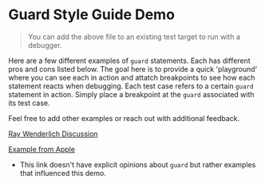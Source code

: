 # Guard Style Guide Demo
 
> You can add the above file to an existing test target to run with a debugger.
 
Here are a few different examples of `guard` statements. Each has different pros and cons listed below. The goal here is to provide a quick 'playground' where you can see each in action and attatch breakpoints to see how each statement reacts when debugging. Each test case refers to a certain `guard` statement in action. Simply place a breakpoint at the `guard` associated with its test case.

 
Feel free to add other examples or reach out with additional feedback.
 
[Ray Wenderlich Discussion](https://github.com/raywenderlich/swift-style-guide/issues/212)

[Example from Apple](https://developer.apple.com/swift/blog/?id=37)
- This link doesn't have explicit opinions about `guard` but rather examples that influenced this demo.
